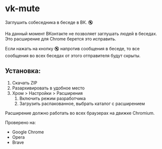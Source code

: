 # vk-mute
Заглушить собеседника в беседе в ВК. 🔇

На данный момент ВКонтакте не позволяет заглушать людей в беседах. Это расширение для Chrome берется это исправить.

Если нажать на кнопку 🔇 напротив сообщения в беседе, то все сообщения во всех беседах от этого отправителя будут скрыты.

## Установка:
1. Скачать ZIP
2. Разархивировать в удобное место
3. Хром > Настройки > Расширения
    1. Включить режим разработчика
    2. Загрузить распакованное, выбрать каталог с расширением

Расширение должно работать во всех браузерах на движке Chromium.

Проверено на:
- Google Chrome
- Opera
- Brave
